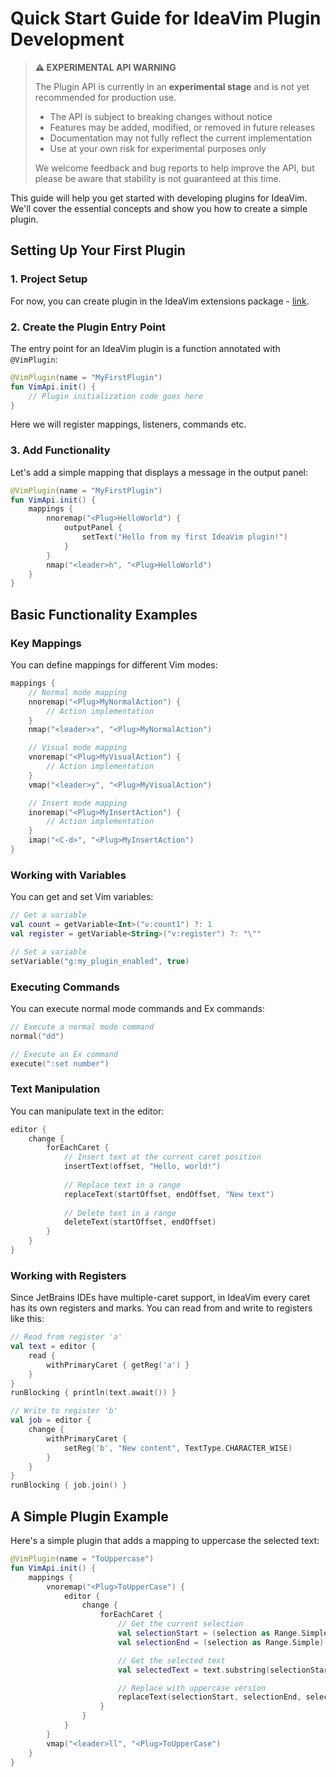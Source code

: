 # Quick Start Guide for IdeaVim Plugin Development

> **⚠️ EXPERIMENTAL API WARNING**
> 
> The Plugin API is currently in an **experimental stage** and is not yet recommended for production use.
> 
> - The API is subject to breaking changes without notice
> - Features may be added, modified, or removed in future releases
> - Documentation may not fully reflect the current implementation
> - Use at your own risk for experimental purposes only
> 
> We welcome feedback and bug reports to help improve the API, but please be aware that stability is not guaranteed at this time.

This guide will help you get started with developing plugins for IdeaVim.
We'll cover the essential concepts and show you how to create a simple plugin.

## Setting Up Your First Plugin

### 1. Project Setup

For now, you can create plugin in the IdeaVim extensions package - [link](https://github.com/JetBrains/ideavim/tree/4764ffbbf545607ad4a5c482d74e0219002a5aca/src/main/java/com/maddyhome/idea/vim/extension).

### 2. Create the Plugin Entry Point

The entry point for an IdeaVim plugin is a function annotated with `@VimPlugin`:

```kotlin
@VimPlugin(name = "MyFirstPlugin")
fun VimApi.init() {
    // Plugin initialization code goes here
}
```

Here we will register mappings, listeners, commands etc.

### 3. Add Functionality

Let's add a simple mapping that displays a message in the output panel:

```kotlin
@VimPlugin(name = "MyFirstPlugin")
fun VimApi.init() {
    mappings {
        nnoremap("<Plug>HelloWorld") {
            outputPanel {
                setText("Hello from my first IdeaVim plugin!")
            }
        }
        nmap("<leader>h", "<Plug>HelloWorld")
    }
}
```

## Basic Functionality Examples

### Key Mappings

You can define mappings for different Vim modes:

```kotlin
mappings {
    // Normal mode mapping
    nnoremap("<Plug>MyNormalAction") {
        // Action implementation
    }
    nmap("<leader>x", "<Plug>MyNormalAction")

    // Visual mode mapping
    vnoremap("<Plug>MyVisualAction") {
        // Action implementation
    }
    vmap("<leader>y", "<Plug>MyVisualAction")

    // Insert mode mapping
    inoremap("<Plug>MyInsertAction") {
        // Action implementation
    }
    imap("<C-d>", "<Plug>MyInsertAction")
}
```

### Working with Variables

You can get and set Vim variables:

```kotlin
// Get a variable
val count = getVariable<Int>("v:count1") ?: 1
val register = getVariable<String>("v:register") ?: "\""

// Set a variable
setVariable("g:my_plugin_enabled", true)
```

### Executing Commands

You can execute normal mode commands and Ex commands:

```kotlin
// Execute a normal mode command
normal("dd")

// Execute an Ex command
execute(":set number")
```

### Text Manipulation

You can manipulate text in the editor:

```kotlin
editor {
    change {
        forEachCaret {
            // Insert text at the current caret position
            insertText(offset, "Hello, world!")
            
            // Replace text in a range
            replaceText(startOffset, endOffset, "New text")
            
            // Delete text in a range
            deleteText(startOffset, endOffset)
        }
    }
}
```

### Working with Registers

Since JetBrains IDEs have multiple-caret support, in IdeaVim every caret has its own registers and marks.
You can read from and write to registers like this:

```kotlin
// Read from register 'a'
val text = editor {
    read {
        withPrimaryCaret { getReg('a') }
    }
}
runBlocking { println(text.await()) }

// Write to register 'b'
val job = editor {
    change {
        withPrimaryCaret {
            setReg('b', "New content", TextType.CHARACTER_WISE)
        }
    }
}
runBlocking { job.join() }
```

## A Simple Plugin Example

Here's a simple plugin that adds a mapping to uppercase the selected text:

```kotlin
@VimPlugin(name = "ToUppercase")
fun VimApi.init() {
    mappings {
        vnoremap("<Plug>ToUpperCase") {
            editor {
                change {
                    forEachCaret {
                        // Get the current selection
                        val selectionStart = (selection as Range.Simple).start
                        val selectionEnd = (selection as Range.Simple).end

                        // Get the selected text
                        val selectedText = text.substring(selectionStart, selectionEnd)

                        // Replace with uppercase version
                        replaceText(selectionStart, selectionEnd, selectedText.uppercase())
                    }
                }
            }
        }
        vmap("<leader>ll", "<Plug>ToUpperCase")
    }
}
```